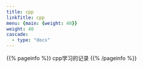 ```yaml
---
title: cpp
linkTitle: cpp
menu: {main: {weight: 40}}
weight: 40
cascade:
  - type: "docs"
---
```


{{% pageinfo %}}
cpp学习的记录
{{% /pageinfo %}}
